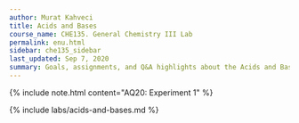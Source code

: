 ```yaml
---
author: Murat Kahveci
title: Acids and Bases
course_name: CHE135. General Chemistry III Lab
permalink: enu.html
sidebar: che135_sidebar
last_updated: Sep 7, 2020
summary: Goals, assignments, and Q&A highlights about the Acids and Bases Experiment.
---
```

{% include note.html content="AQ20: Experiment 1" %}

{% include labs/acids-and-bases.md %}